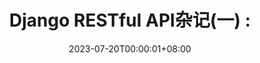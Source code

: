 ---
title: "Django RESTful API杂记(一) : "
date: 2023-07-20T00:00:01+08:00
description: ""
categories: "后端学习"
tags: ["Python" , "后端", "Django"]
draft: true
---